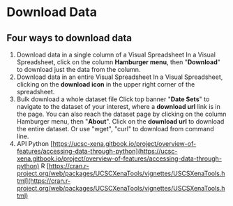 # Download Data

## Four ways to download data

1. Download data in a single column of a Visual Spreadsheet In a Visual Spreadsheet, click on the column **Hamburger menu**, then "**Download**" to download just the data from the column. 
2. Download data in an entire Visual Spreadsheet In a Visual Spreadsheet, clicking on the **download icon** in the upper right corner of the spreadsheet. 
3. Bulk download a whole dataset file Click top banner "**Date Sets**" to navigate to the dataset of your interest, where a **download url** link is in the page. You can also reach the dataset page by clicking on the column Hamburger menu, then "**About**".  Click on the **download url** to download the entire dataset. Or use "wget", "curl" to download from command line. 
4. API Python  [https://ucsc-xena.gitbook.io/project/overview-of-features/accessing-data-through-python](https://ucsc-xena.gitbook.io/project/overview-of-features/accessing-data-through-python) R  [https://cran.r-project.org/web/packages/UCSCXenaTools/vignettes/USCSXenaTools.html](https://cran.r-project.org/web/packages/UCSCXenaTools/vignettes/USCSXenaTools.html)



